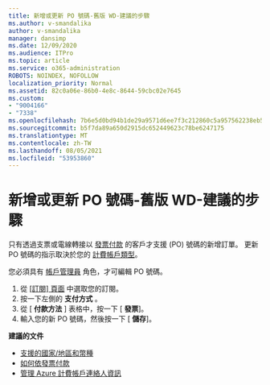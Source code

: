```yaml
---
title: 新增或更新 PO 號碼-舊版 WD-建議的步驟
ms.author: v-smandalika
author: v-smandalika
manager: dansimp
ms.date: 12/09/2020
ms.audience: ITPro
ms.topic: article
ms.service: o365-administration
ROBOTS: NOINDEX, NOFOLLOW
localization_priority: Normal
ms.assetid: 82c0a06e-86b0-4e8c-8644-59cbc02e7645
ms.custom:
- "9004166"
- "7338"
ms.openlocfilehash: 7b6e5d0bd94b1de29a9571d6ee7f3c212860c5a957562238eb5f5214ec676e87
ms.sourcegitcommit: b5f7da89a650d2915dc652449623c78be6247175
ms.translationtype: MT
ms.contentlocale: zh-TW
ms.lasthandoff: 08/05/2021
ms.locfileid: "53953860"
---
```

# <a name="add-or-update-po-number---legacy-wd---recommended-steps"></a>新增或更新 PO 號碼-舊版 WD-建議的步驟

只有透過支票或電線轉接以 [發票付款](https://docs.microsoft.com/azure/cost-management-billing/manage/pay-by-invoice) 的客戶才支援 (PO) 號碼的新增訂單。 更新 PO 號碼的指示取決於您的 [計費帳戶類型](https://docs.microsoft.com/azure/cost-management-billing/manage/view-all-accounts)。

您必須具有 [帳戶管理員](https://docs.microsoft.com/azure/role-based-access-control/rbac-and-directory-admin-roles) 角色，才可編輯 PO 號碼。

1. 從 [ [訂閱] 頁面](https://ms.portal.azure.com/#blade/Microsoft_Azure_Billing/SubscriptionsBlade) 中選取您的訂閱。
2. 按一下左側的 **支付方式** 。
3. 從 [ **付款方法** ] 表格中，按一下 [ **發票**]。 
4. 輸入您的新 PO 號碼，然後按一下 [ **儲存**]。

**建議的文件**

- [支援的國家/地區和幣種](https://azure.microsoft.com/en-us/pricing/faq/) 
- [如何依發票付款](https://docs.microsoft.com/azure/cost-management-billing/manage/pay-by-invoice) 
- [管理 Azure 計費帳戶連絡人資訊](https://docs.microsoft.com/azure/cost-management-billing/manage/change-azure-account-profile)


